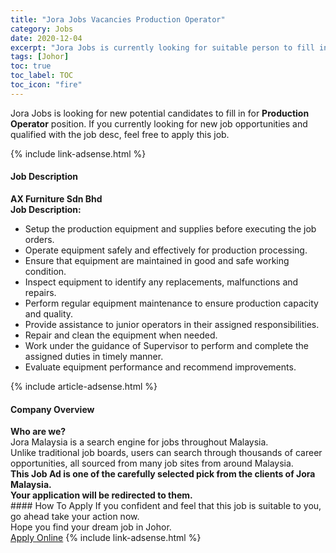 ```yaml
---
title: "Jora Jobs Vacancies Production Operator" 
category: Jobs 
date: 2020-12-04 
excerpt: "Jora Jobs is currently looking for suitable person to fill in the Production Operator which positioned at Johor" 
tags: [Johor] 
toc: true 
toc_label: TOC 
toc_icon: "fire" 
--- 
```


<p>Jora Jobs is looking for new potential candidates to fill in for <b>Production Operator</b> position. If you currently looking for new job opportunities and qualified with the job desc, feel free to apply this job.
</p>{% include link-adsense.html %} 
<div><div><div><h4>Job Description</h4></div></div><div><div><span><div><div><strong>AX Furniture Sdn Bhd</strong></div><div><div><strong>Job Description:</strong></div><ul><li>Setup the production equipment and supplies before executing the job orders.</li><li>Operate equipment safely and effectively for production processing.</li><li>Ensure that equipment are maintained in good and safe working condition.</li><li>Inspect equipment to identify any replacements, malfunctions and repairs.</li><li>Perform regular equipment maintenance to ensure production capacity and quality.</li><li>Provide assistance to junior operators in their assigned responsibilities.</li><li>Repair and clean the equipment when needed.</li><li>Work under the guidance of Supervisor to perform and complete the assigned duties in timely manner.</li><li>Evaluate equipment performance and recommend improvements.</li></ul></div></div></span></div></div></div> 
{% include article-adsense.html %} 
<div><div><div><h4>Company Overview</h4></div></div><div><div><span><div><div>
<strong>Who are we?</strong></div>
<div>
	Jora Malaysia is a search engine for jobs throughout Malaysia.<br>
	Unlike traditional job boards, users can search through thousands of career opportunities, all sourced from many job sites from around Malaysia.&#160;</div>
<div>
<div>
<strong>This Job Ad is one of the carefully selected pick from the clients of Jora Malaysia.</strong></div>
<div>
<strong>Your application will be redirected to them.</strong></div>
</div></div></span></div></div></div> 
#### How To Apply 
If you confident and feel that this job is suitable to you, go ahead take your action now. <br/> 
Hope you find your dream job in Johor. <br/> 
<a href="https://www.jobstreet.com.my/en/job/production-operator-4436736?jobId=jobstreet-my-job-4436736&sectionRank=9&token=0~758661d1-dcd6-4a90-acab-46782bcebeec&fr=SRP%20View%20In%20New%20Ta" class="btn btn--info" target="_blank" rel="nofollow noopenner">Apply Online</a> 
{% include link-adsense.html %} 